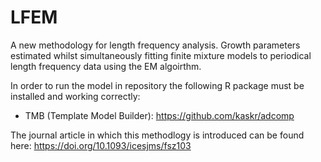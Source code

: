 # LFEM
A new methodology for length frequency analysis.  Growth parameters estimated whilst simultaneously fitting finite mixture models to periodical length frequency data using the EM algoirthm.

In order to run the model in repository the following R package must be installed and working correctly:

* TMB (Template Model Builder): https://github.com/kaskr/adcomp

The journal article in which this methodlogy is introduced can be found here: https://doi.org/10.1093/icesjms/fsz103

